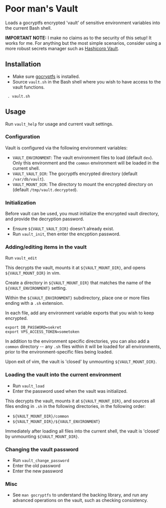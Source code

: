 # Poor man's Vault

Loads a gocryptfs encrypted 'vault' of sensitive environment variables into the
current Bash shell.

**IMPORTANT NOTE:** I make no claims as to the security of this setup! It works
for me. For anything but the most simple scenarios, consider using a more
robust secrets manager such as
[Hashicorp Vault](https://www.vaultproject.io).


## Installation

 * Make sure [gocryptfs](https://nuetzlich.net/gocryptfs) is installed.
 * Source ```vault.sh``` in the Bash shell where you wish to have access to the
   vault functions.

```
 . vault.sh
```


## Usage

Run ```vault_help``` for usage and current vault settings.


### Configuration

Vault is configured via the following environment variables:

 *  ```VAULT_ENVIRONMENT```: The vault environment files to load
    (default ```dev```). Only this environment and the ```common```
    environment will be loaded in the current shell.
 *  ```VAULT_VAULT_DIR```: The gocryptfs encrypted directory
    (default ```/var/db/vault```).
 *  ```VAULT_MOUNT_DIR```: The directory to mount the encrypted
    directory on (default ```/tmp/vault.decrypted```).


### Initialization

Before vault can be used, you must initialize the encrypted vault directory,
and provide the decryption password.

 * Ensure ```${VAULT_VAULT_DIR}``` doesn't already exist.
 * Run ```vault_init```, then enter the encyption password.


### Adding/editing items in the vault

Run ```vault_edit```

This decrypts the vault, mounts it at ```${VAULT_MOUNT_DIR}```, and opens
```${VAULT_MOUNT_DIR}``` in vim.

Create a directory in ```${VAULT_MOUNT_DIR}``` that matches the name of the
```${VAULT_ENVIRONMENT}``` setting.

Within the ```${VAULT_ENVIRONMENT}``` subdirectory, place one or more files ending
with a ```.sh``` extension.

In each file, add any environment variable exports that you wish to keep
encrypted.

```
export DB_PASSWORD=sekret
export VPS_ACCESS_TOKEN=sometoken
```

In addition to the environment specific directories, you can also add a
```common``` directory -- any ```.sh``` files within it will be loaded for all
environments, prior to the environment-specific files being loaded.

Upon exit of vim, the vault is 'closed' by unmounting ```${VAULT_MOUNT_DIR}```.


### Loading the vault into the current environment

 * Run ```vault_load```
 * Enter the password used when the vault was initialized.

This decrypts the vault, mounts it at ```${VAULT_MOUNT_DIR}```, and sources all
files ending in ```.sh``` in the following directories, in the following order:

 * ```${VAULT_MOUNT_DIR}/common```
 * ```${VAULT_MOUNT_DIR}/${VAULT_ENVIRONMENT}```


Immediately after loading all files into the current shell, the vault is
'closed' by unmounting ```${VAULT_MOUNT_DIR}```.

### Changing the vault password

 * Run ```vault_change_password```
 * Enter the old password
 * Enter the new password

### Misc

  * See ```man gocryptfs``` to understand the backing library, and run any
    advanced operations on the vault, such as checking consistency.
